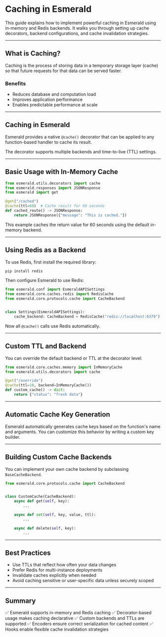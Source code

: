 # Caching in Esmerald

This guide explains how to implement powerful caching in Esmerald using in-memory and Redis backends.
It walks you through setting up cache decorators, backend configurations, and cache invalidation strategies.

---

## What is Caching?

Caching is the process of storing data in a temporary storage layer (cache) so that future requests for that data can
be served faster.

### Benefits
- Reduces database and computation load
- Improves application performance
- Enables predictable performance at scale

---

## Caching in Esmerald

Esmerald provides a native `@cache()` decorator that can be applied to any function-based handler to cache its result.

The decorator supports multiple backends and time-to-live (TTL) settings.

---

## Basic Usage with In-Memory Cache

```python
from esmerald.utils.decorators import cache
from esmerald.responses import JSONResponse
from esmerald import get

@get("/cached")
@cache(ttl=60)  # Cache result for 60 seconds
def cached_route() -> JSONResponse:
    return JSONResponse({"message": "This is cached."})
```

This example caches the return value for 60 seconds using the default in-memory backend.

---

## Using Redis as a Backend

To use Redis, first install the required library:

```bash
pip install redis
```

Then configure Esmerald to use Redis:

```python
from esmerald.conf import EsmeraldAPISettings
from esmerald.core.caches.redis import RedisCache
from esmerald.core.protocols.cache import CacheBackend


class Settings(EsmeraldAPISettings):
    cache_backend: CacheBackend = RedisCache("redis://localhost:6379")
```

Now all `@cache()` calls use Redis automatically.

---

## Custom TTL and Backend

You can override the default backend or TTL at the decorator level:

```python
from esmerald.core.caches.memory import InMemoryCache
from esmerald.utils.decorators import cache

@get("/override")
@cache(ttl=10, backend=InMemoryCache())
def custom_cache() -> dict:
    return {"status": "fresh data"}
```

---

## Automatic Cache Key Generation

Esmerald automatically generates cache keys based on the function's name and arguments.
You can customize this behavior by writing a custom key builder.

---

## Building Custom Cache Backends

You can implement your own cache backend by subclassing `BaseCacheBackend`.

```python
from esmerald.core.protocols.cache import CacheBackend


class CustomCache(CacheBackend):
    async def get(self, key):
        ...

    async def set(self, key, value, ttl):
        ...

    async def delete(self, key):
        ...
```

---

## Best Practices

- Use TTLs that reflect how often your data changes
- Prefer Redis for multi-instance deployments
- Invalidate caches explicitly when needed
- Avoid caching sensitive or user-specific data unless securely scoped

---

## Summary

✅ Esmerald supports in-memory and Redis caching
✅ Decorator-based usage makes caching declarative
✅ Custom backends and TTLs are supported
✅ Encoders ensure correct serialization for cached content
✅ Hooks enable flexible cache invalidation strategies
